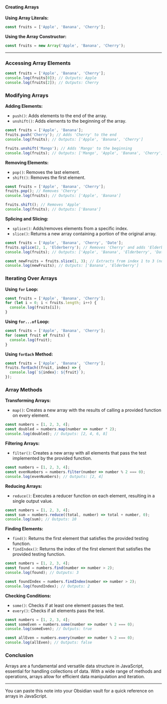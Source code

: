 #### Creating Arrays

**Using Array Literals:**
```javascript
const fruits = ['Apple', 'Banana', 'Cherry'];
```

**Using the Array Constructor:**
```javascript
const fruits = new Array('Apple', 'Banana', 'Cherry');
```

---
### Accessing Array Elements

```javascript
const fruits = ['Apple', 'Banana', 'Cherry'];
console.log(fruits[0]); // Outputs: Apple
console.log(fruits[2]); // Outputs: Cherry
```

### Modifying Arrays

**Adding Elements:**
- `push()`: Adds elements to the end of the array.
- `unshift()`: Adds elements to the beginning of the array.

```javascript
const fruits = ['Apple', 'Banana'];
fruits.push('Cherry'); // Adds 'Cherry' to the end
console.log(fruits); // Outputs: ['Apple', 'Banana', 'Cherry']

fruits.unshift('Mango'); // Adds 'Mango' to the beginning
console.log(fruits); // Outputs: ['Mango', 'Apple', 'Banana', 'Cherry']
```

**Removing Elements:**
- `pop()`: Removes the last element.
- `shift()`: Removes the first element.

```javascript
const fruits = ['Apple', 'Banana', 'Cherry'];
fruits.pop(); // Removes 'Cherry'
console.log(fruits); // Outputs: ['Apple', 'Banana']

fruits.shift(); // Removes 'Apple'
console.log(fruits); // Outputs: ['Banana']
```

**Splicing and Slicing:**
- `splice()`: Adds/removes elements from a specific index.
- `slice()`: Returns a new array containing a portion of the original array.

```javascript
const fruits = ['Apple', 'Banana', 'Cherry', 'Date'];
fruits.splice(2, 1, 'Elderberry'); // Removes 'Cherry' and adds 'Elderberry' at index 2
console.log(fruits); // Outputs: ['Apple', 'Banana', 'Elderberry', 'Date']

const newFruits = fruits.slice(1, 3); // Extracts from index 1 to 3 (not including 3)
console.log(newFruits); // Outputs: ['Banana', 'Elderberry']
```

### Iterating Over Arrays

**Using `for` Loop:**
```javascript
const fruits = ['Apple', 'Banana', 'Cherry'];
for (let i = 0; i < fruits.length; i++) {
  console.log(fruits[i]);
}
```

**Using `for...of` Loop:**
```javascript
const fruits = ['Apple', 'Banana', 'Cherry'];
for (const fruit of fruits) {
  console.log(fruit);
}
```

**Using `forEach` Method:**
```javascript
const fruits = ['Apple', 'Banana', 'Cherry'];
fruits.forEach((fruit, index) => {
  console.log(`${index}: ${fruit}`);
});
```

### Array Methods

**Transforming Arrays:**
- `map()`: Creates a new array with the results of calling a provided function on every element.

```javascript
const numbers = [1, 2, 3, 4];
const doubled = numbers.map(number => number * 2);
console.log(doubled); // Outputs: [2, 4, 6, 8]
```

**Filtering Arrays:**
- `filter()`: Creates a new array with all elements that pass the test implemented by the provided function.

```javascript
const numbers = [1, 2, 3, 4];
const evenNumbers = numbers.filter(number => number % 2 === 0);
console.log(evenNumbers); // Outputs: [2, 4]
```

**Reducing Arrays:**
- `reduce()`: Executes a reducer function on each element, resulting in a single output value.

```javascript
const numbers = [1, 2, 3, 4];
const sum = numbers.reduce((total, number) => total + number, 0);
console.log(sum); // Outputs: 10
```

**Finding Elements:**
- `find()`: Returns the first element that satisfies the provided testing function.
- `findIndex()`: Returns the index of the first element that satisfies the provided testing function.

```javascript
const numbers = [1, 2, 3, 4];
const found = numbers.find(number => number > 2);
console.log(found); // Outputs: 3

const foundIndex = numbers.findIndex(number => number > 2);
console.log(foundIndex); // Outputs: 2
```

**Checking Conditions:**
- `some()`: Checks if at least one element passes the test.
- `every()`: Checks if all elements pass the test.

```javascript
const numbers = [1, 2, 3, 4];
const someEven = numbers.some(number => number % 2 === 0);
console.log(someEven); // Outputs: true

const allEven = numbers.every(number => number % 2 === 0);
console.log(allEven); // Outputs: false
```

### Conclusion

Arrays are a fundamental and versatile data structure in JavaScript, essential for handling collections of data. With a wide range of methods and operations, arrays allow for efficient data manipulation and iteration.

---

You can paste this note into your Obsidian vault for a quick reference on arrays in JavaScript.